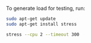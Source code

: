 
To generate load for testing, run:
```sh
sudo apt-get update
sudo apt-get install stress

stress --cpu 2 --timeout 300
```
